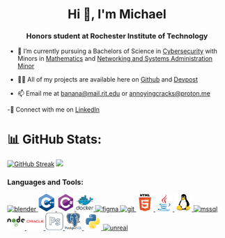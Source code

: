 <h1 align="center">Hi 👋, I'm Michael</h1>
<h3 align="center">Honors student at Rochester Institute of Technology</h3>

- 🔭 I’m currently pursuing a Bachelors of Science in [Cybersecurity](https://www.rit.edu/study/cybersecurity-bs) with Minors in [Mathematics](https://www.rit.edu/study/mathematics-minor) and [Networking and Systems Administration Minor](https://www.rit.edu/study/networking-and-systems-administration-minor)

- 👨‍💻 All of my projects are available here on [Github](https://github.com/TooDamnTragic) and [Devpost](https://devpost.com/TooDamnTragic)

- 📫 Email me at [banana@mail.rit.edu](https://mail.google.com/mail/u/0/?fs=1&tf=cm&source=mailto&to=banana@mail.rit.edu) or [annoyingcracks@proton.me](https://mail.google.com/mail/u/0/?fs=1&tf=cm&source=mailto&to=annoyingcracks+mygithub@proton.me)

-🤝 Connect with me on [LinkedIn](https://www.linkedin.com/in/annoying)

# 📊 GitHub Stats:
<!--![](https://github-readme-stats.vercel.app/api?username=TooDamnTragic&theme=merko&hide_border=false&include_all_commits=true&count_private=true)<br/>-->

[![GitHub Streak](https://nirzak-streak-stats.vercel.app?user=TooDamnTragic&theme=cobalt&hide_border=true&date_format=M%20j%5B%2C%20Y%5D&exclude)](https://git.io/streak-stats)
![](https://github-readme-stats.vercel.app/api/top-langs/?username=TooDamnTragic&theme=merko&hide_border=false&include_all_commits=true&count_private=true&layout=compact)


<!-- <p>&nbsp;<img align="center" src="https://github-readme-stats.vercel.app/api?username=TooDamnTragic&show_icons=true&locale=en" alt="TooDamnTragic" /></p> -->

<h3 align="left">Languages and Tools:</h3>
<p align="left"> <a href="https://www.blender.org/" target="_blank" rel="noreferrer"> <img src="https://download.blender.org/branding/community/blender_community_badge_white.svg" alt="blender" width="40" height="40"/> </a> <a href="https://www.w3schools.com/cpp/" target="_blank" rel="noreferrer"> <img src="https://raw.githubusercontent.com/devicons/devicon/master/icons/cplusplus/cplusplus-original.svg" alt="cplusplus" width="40" height="40"/> </a> <a href="https://www.w3schools.com/cs/" target="_blank" rel="noreferrer"> <img src="https://raw.githubusercontent.com/devicons/devicon/master/icons/csharp/csharp-original.svg" alt="csharp" width="40" height="40"/> </a> <a href="https://www.docker.com/" target="_blank" rel="noreferrer"> <img src="https://raw.githubusercontent.com/devicons/devicon/master/icons/docker/docker-original-wordmark.svg" alt="docker" width="40" height="40"/> </a> <a href="https://www.figma.com/" target="_blank" rel="noreferrer"> <img src="https://www.vectorlogo.zone/logos/figma/figma-icon.svg" alt="figma" width="40" height="40"/> </a> <a href="https://git-scm.com/" target="_blank" rel="noreferrer"> <img src="https://www.vectorlogo.zone/logos/git-scm/git-scm-icon.svg" alt="git" width="40" height="40"/> </a> <a href="https://www.w3.org/html/" target="_blank" rel="noreferrer"> <img src="https://raw.githubusercontent.com/devicons/devicon/master/icons/html5/html5-original-wordmark.svg" alt="html5" width="40" height="40"/> </a> <a href="https://www.java.com" target="_blank" rel="noreferrer"> <img src="https://raw.githubusercontent.com/devicons/devicon/master/icons/java/java-original.svg" alt="java" width="40" height="40"/> </a> <a href="https://www.linux.org/" target="_blank" rel="noreferrer"> <img src="https://raw.githubusercontent.com/devicons/devicon/master/icons/linux/linux-original.svg" alt="linux" width="40" height="40"/> </a> <a href="https://www.microsoft.com/en-us/sql-server" target="_blank" rel="noreferrer"> <img src="https://www.svgrepo.com/show/303229/microsoft-sql-server-logo.svg" alt="mssql" width="40" height="40"/> </a> <a href="https://nodejs.org" target="_blank" rel="noreferrer"> <img src="https://raw.githubusercontent.com/devicons/devicon/master/icons/nodejs/nodejs-original-wordmark.svg" alt="nodejs" width="40" height="40"/> </a> <a href="https://www.oracle.com/" target="_blank" rel="noreferrer"> <img src="https://raw.githubusercontent.com/devicons/devicon/master/icons/oracle/oracle-original.svg" alt="oracle" width="40" height="40"/> </a> <a href="https://www.photoshop.com/en" target="_blank" rel="noreferrer"> <img src="https://raw.githubusercontent.com/devicons/devicon/master/icons/photoshop/photoshop-line.svg" alt="photoshop" width="40" height="40"/> </a> <a href="https://www.postgresql.org" target="_blank" rel="noreferrer"> <img src="https://raw.githubusercontent.com/devicons/devicon/master/icons/postgresql/postgresql-original-wordmark.svg" alt="postgresql" width="40" height="40"/> </a> <a href="https://www.python.org" target="_blank" rel="noreferrer"> <img src="https://raw.githubusercontent.com/devicons/devicon/master/icons/python/python-original.svg" alt="python" width="40" height="40"/> </a> <a href="https://unrealengine.com/" target="_blank" rel="noreferrer"> <img src="https://raw.githubusercontent.com/kenangundogan/fontisto/036b7eca71aab1bef8e6a0518f7329f13ed62f6b/icons/svg/brand/unreal-engine.svg" alt="unreal" width="40" height="40"/> </a> </p>

